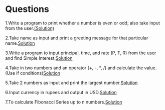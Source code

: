 # Questions


<p>1.Write a program to print whether a number is even or odd, also take input from the user.<a href="one_NumisEVENorODD.java">(Solution)</a></p>
<p>2.Take name as input and print a greeting message for that particular name.<a href="two_GreetingMessage.java">Solution</a></p>
<p>3.Write a program to input principal, time, and rate (P, T, R) from the user and find Simple Interest.<a href="three_SimpleIntrest.java">Solution</a></p>
<p>4.Take in two numbers and an operator (+, -, *, /) and calculate the value. (Use if conditions)<a href="four_UsingIF.java">Solution</a></p>
<p>5.Take 2 numbers as input and print the largest number.<a href="five_LargestOfTwoNumbers.java">Solution</a></p>
<p>6.Input currency in rupees and output in USD.<a href="six_RupeesToUsd.java">Solution</a></p>
<p>7.To calculate Fibonacci Series up to n numbers.<a href="seven_FibanocciSeries.java">Solution</a></p>
